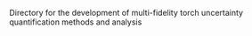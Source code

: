 Directory for the development of multi-fidelity torch uncertainty quantification methods and analysis